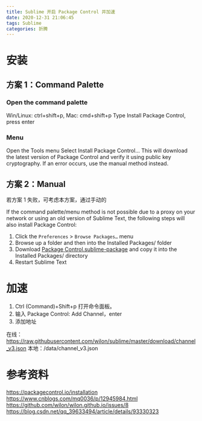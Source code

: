 ```yaml
---
title: Sublime 开启 Package Control 并加速
date: 2020-12-31 21:06:45
tags: Sublime
categories: 折腾
---
```


# 安装
## 方案 1：Command Palette
### Open the command palette
Win/Linux: ctrl+shift+p, Mac: cmd+shift+p
Type Install Package Control, press enter
### Menu
Open the Tools menu
Select Install Package Control…
This will download the latest version of Package Control and verify it using public key cryptography. If an error occurs, use the manual method instead.


## 方案 2：Manual
若方案 1 失败，可考虑本方案，通过手动的

If the command palette/menu method is not possible due to a proxy on your network or using an old version of Sublime Text, the following steps will also install Package Control:

1. Click the `Preferences` > `Browse Packages…` menu
2. Browse up a folder and then into the Installed Packages/ folder
3. Download [Package Control.sublime-package](https://packagecontrol.io/Package%20Control.sublime-package) and copy it into the Installed Packages/ directory
4. Restart Sublime Text

# 加速
1. Ctrl (Command)+Shift+p 打开命令面板。
2. 输入 Package Control: Add Channel，enter
3. 添加地址

在线：https://raw.githubusercontent.com/wilon/sublime/master/download/channel_v3.json
本地：/data/channel_v3.json

# 参考资料
https://packagecontrol.io/installation
https://www.cnblogs.com/mq0036/p/12945984.html
https://github.com/wilon/wilon.github.io/issues/8
https://blog.csdn.net/qq_39633494/article/details/93330323